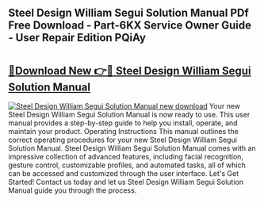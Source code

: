 ## Steel Design William Segui Solution Manual PDf Free Download - Part-6KX Service Owner Guide - User Repair Edition PQiAy

# <h2><a href="http://bc58931.oget.top/?id=Steel+Design+William+Segui+Solution+Manual">🔗Download New 👉🔴 Steel Design William Segui Solution Manual</a></h2>

[![Steel Design William Segui Solution Manual new download](https://i.imgur.com/5g1atiW.png)](http://bc58931.oget.top/?id=Steel+Design+William+Segui+Solution+Manual)
Your new Steel Design William Segui Solution Manual is now ready to use. This user manual provides a step-by-step guide to help you install, operate, and maintain your product. Operating Instructions This manual outlines the correct operating procedures for your new Steel Design William Segui Solution Manual. Steel Design William Segui Solution Manual comes with an impressive collection of advanced features, including facial recognition, gesture control, customizable profiles, and automated tasks, all of which can be accessed and customized through the user interface. Let's Get Started! Contact us today and let us Steel Design William Segui Solution Manual guide you through the process.

